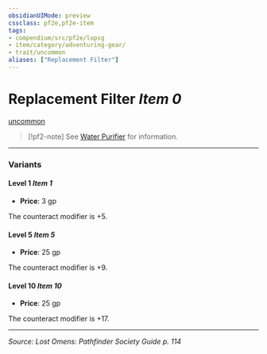 ```yaml
---
obsidianUIMode: preview
cssclass: pf2e,pf2e-item
tags:
- compendium/src/pf2e/lopsg
- item/category/adventuring-gear/
- trait/uncommon
aliases: ["Replacement Filter"]
---
```

# Replacement Filter *Item 0*  
[uncommon](rules/traits/uncommon.md "Uncommon Rarity Trait")  


> [!pf2-note]
> See [Water Purifier](compendium/equipment/items/water-purifier-lopsg.md) for information.

---

### Variants

#### Level 1 *Item 1*

- **Price**: 3 gp

The counteract modifier is +5.

#### Level 5 *Item 5*

- **Price**: 25 gp

The counteract modifier is +9.

#### Level 10 *Item 10*

- **Price**: 25 gp

The counteract modifier is +17.

---
*Source: Lost Omens: Pathfinder Society Guide p. 114*
